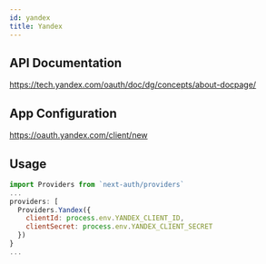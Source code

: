 ```yaml
---
id: yandex
title: Yandex
---
```


## API Documentation

https://tech.yandex.com/oauth/doc/dg/concepts/about-docpage/

## App Configuration

https://oauth.yandex.com/client/new

## Usage

```js
import Providers from `next-auth/providers`
...
providers: [
  Providers.Yandex({
    clientId: process.env.YANDEX_CLIENT_ID,
    clientSecret: process.env.YANDEX_CLIENT_SECRET
  })
}
...
```
